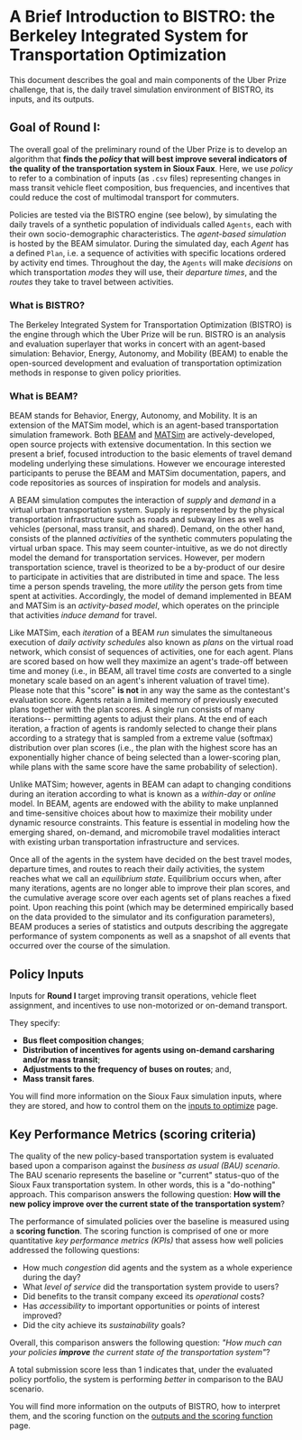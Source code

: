 # A Brief Introduction to BISTRO: the Berkeley Integrated System for Transportation Optimization

This document describes the goal and main components of the Uber Prize challenge, that is, the daily travel simulation environment of BISTRO, its inputs, and its outputs.


## Goal of Round I:

The overall goal of the preliminary round of the Uber Prize is to develop an algorithm that **finds the *policy* that will best improve several indicators of the quality of the transportation system in Sioux Faux**. Here, we use *policy* to refer to a combination of inputs (as `.csv` files) representing changes in mass transit vehicle fleet composition, bus frequencies, and incentives that could reduce the cost of multimodal transport for commuters.

Policies are tested via the BISTRO engine (see below), by simulating the daily travels of a synthetic population of individuals called `Agents`, each with their own socio-demographic characteristics. The *agent-based simulation* is hosted by the BEAM simulator. During the simulated day, each *Agent* has a defined `Plan`, i.e. a sequence of activities with specific locations ordered by activity end times. Throughout the day, the `Agents` will make *decisions* on which transportation *modes* they will use, their *departure times*, and the *routes* they take to travel between activities. 

### What is BISTRO?

The Berkeley Integrated System for Transportation Optimization (BISTRO) is the engine through which the Uber Prize will be run. BISTRO is an analysis and evaluation superlayer that works in concert with an agent-based simulation: Behavior, Energy, Autonomy, and Mobility (BEAM) to enable the open-sourced development and evaluation of transportation optimization methods in response to given policy priorities. 

### What is BEAM?

BEAM stands for Behavior, Energy, Autonomy, and Mobility. It is an extension of the MATSim model, which is an agent-based transportation simulation framework. Both [BEAM](https://beam.readthedocs.io/en/latest/about.html#overview) and [MATSim](https://matsim.org/docs/) are actively-developed, open source projects with extensive documentation. In this section we present a brief, focused introduction to the basic elements of travel demand modeling underlying these simulations. However we encourage interested participants to peruse the BEAM and MATSim documentation, papers, and code repositories as sources of inspiration for models and analysis.

A BEAM simulation computes the interaction of *supply* and *demand* in a virtual urban transportation system. Supply is represented by the physical transportation infrastructure such as roads and subway lines as well as vehicles (personal, mass transit, and shared). Demand, on the other hand, consists of the planned *activities* of the synthetic commuters populating the virtual urban space. This may seem counter-intuitive, as we do not directly model the demand for transportation services. However, per modern transportation science, travel is theorized to be a by-product of our desire to participate in activities that are distributed in time and space. The less time a person spends traveling, the more *utility* the person gets from time spent at activities. Accordingly, the model of demand implemented in BEAM and MATSim is an *activity-based model*, which operates on the principle that activities *induce demand* for travel. 

Like MATSim, each *iteration* of a BEAM *run* simulates the simultaneous execution of *daily activity schedules* also known as *plans* on the virtual road network, which consist of sequences of activities, one for each agent. Plans are scored based on how well they maximize an agent's trade-off between time and money (i.e., in BEAM, all travel time *costs* are converted to a single monetary scale based on an agent's inherent valuation of travel time). Please note that this "score" __is not__ in any way the same as the contestant's evaluation score. Agents retain a limited memory of previously executed plans together with the plan scores. A single run consists of many iterations-- permitting agents to adjust their plans. At the end of each iteration, a fraction of agents is randomly selected to change their plans according to a strategy that is sampled from a extreme value (softmax) distribution over plan scores (i.e., the plan with the highest score has an exponentially higher chance of being selected than a lower-scoring plan, while plans with the same score have the same probability of selection).  <br>

Unlike MATSim; however, agents in BEAM can adapt to changing conditions during an iteration according to what is known as a _within-day_ or _online_ model. In BEAM, agents are endowed with the ability to make unplanned and time-sensitive choices about how to maximize their mobility under dynamic resource constraints. This feature is essential in modeling how the emerging shared, on-demand, and micromobile travel modalities interact with existing urban transportation infrastructure and services.

Once all of the agents in the system have decided on the best travel modes, departure times, and routes to reach their daily activities, the system reaches what we call an *equilibrium state*. Equilibrium occurs when, after many iterations, agents are no longer able to improve their plan scores, and the cumulative average score over each agents set of plans reaches a fixed point. Upon reaching this point (which may be determined empirically based on the data provided to the simulator and its configuration parameters), BEAM produces a series of statistics and outputs describing the aggregate performance of system components as well as a snapshot of all events that occurred over the course of the simulation. 

## Policy Inputs

Inputs for **Round I** target improving transit operations, vehicle fleet assignment, and incentives to use non-motorized or on-demand transport.

They specify: 
* **Bus fleet composition changes**;
* **Distribution of incentives for agents using on-demand carsharing and/or mass transit**;
* **Adjustments to the frequency of buses on routes**; and,
* **Mass transit fares**.

You will find more information on the Sioux Faux simulation inputs, where they are stored, and how to control them on the [inputs to optimize](./Which-inputs-should-I-optimize.md) page.


## Key Performance Metrics (scoring criteria)

The quality of the new policy-based transportation system is evaluated based upon a comparison against the *business as usual (BAU) scenario*. The BAU scenario represents the baseline or "current" status-quo of the Sioux Faux transportation system. In other words, this is a "do-nothing" approach. This comparison answers the following question: **How will the new policy improve over the current state of the transportation system**?

The performance of simulated policies over the baseline is measured using a **scoring function**. The scoring function is comprised of one or more quantitative *key performance metrics (KPIs)* that assess how well policies addressed the following questions:

* How much *congestion* did agents and the system as a whole experience during the day?
* What *level of service* did the transportation system provide to users?
* Did benefits to the transit company exceed its *operational* costs?
* Has *accessibility* to important opportunities or points of interest improved?
* Did the city achieve its *sustainability* goals?

Overall, this comparison answers the following question: *"How much can your policies **improve** the current state of the transportation system"*?

A total submission score less than 1 indicates that, under the evaluated policy portfolio, the system is performing *better* in comparison to the BAU scenario.

You will find more information on the outputs of BISTRO, how to interpret them, and the scoring function on the [outputs and the scoring function](./Understanding_the_outputs_and_the%20scoring_function.md) page.
